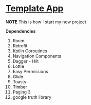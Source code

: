 # [Template App](https://github.com/amirdaryabak/TemplateApp.git)

**NOTE** This is how I start my new project

**Dependencies**
1. Room
2. Retrofit
3. Kotlin Coroutines
4. Navigation Components
5. Dagger - Hilt
6. Lottie
7. Easy Permissions
8. Glide
9. Toasty
10. Timber
11. Paging 3
12. google truth library